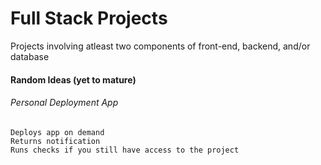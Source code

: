 # Full Stack Projects

Projects involving atleast two components of front-end, backend, and/or database

#### Random Ideas \(yet to mature\)

###### Personal Deployment App

```
Deploys app on demand
Returns notification
Runs checks if you still have access to the project
```



